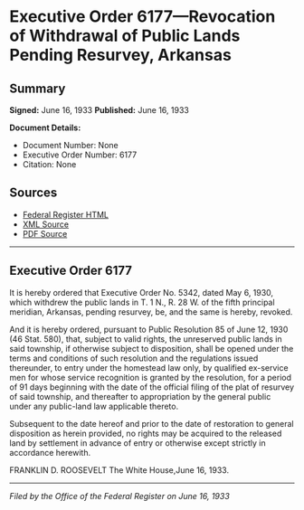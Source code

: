 # Executive Order 6177—Revocation of Withdrawal of Public Lands Pending Resurvey, Arkansas

## Summary

**Signed:** June 16, 1933
**Published:** June 16, 1933

**Document Details:**
- Document Number: None
- Executive Order Number: 6177
- Citation: None

## Sources
- [Federal Register HTML](https://www.presidency.ucsb.edu/documents/executive-order-6177-revocation-withdrawal-public-lands-pending-resurvey-arkansas)
- [XML Source](None)
- [PDF Source](None)

---

## Executive Order 6177

It is hereby ordered that Executive Order No. 5342, dated May 6, 1930, which withdrew the public lands in T. 1 N., R. 28 W. of the fifth principal meridian, Arkansas, pending resurvey, be, and the same is hereby, revoked.

And it is hereby ordered, pursuant to Public Resolution 85 of June 12, 1930 (46 Stat. 580), that, subject to valid rights, the unreserved public lands in said township, if otherwise subject to disposition, shall be opened under the terms and conditions of such resolution and the regulations issued thereunder, to entry under the homestead law only, by qualified ex-service men for whose service recognition is granted by the resolution, for a period of 91 days beginning with the date of the official filing of the plat of resurvey of said township, and thereafter to appropriation by the general public under any public-land law applicable thereto.

Subsequent to the date hereof and prior to the date of restoration to general disposition as herein provided, no rights may be acquired to the released land by settlement in advance of entry or otherwise except strictly in accordance herewith.

FRANKLIN D. ROOSEVELT
The White House,June 16, 1933.

---

*Filed by the Office of the Federal Register on June 16, 1933*
